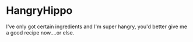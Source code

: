 # HangryHippo
I've only got certain ingredients and I'm super hangry, you'd better give me a good recipe now....or else.
